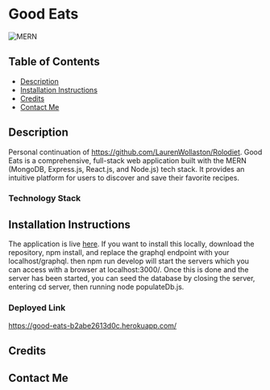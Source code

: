 # Good Eats
![MERN](https://img.shields.io/badge/MERN-Full%20Stack-blue?style=for-the-badge)

## Table of Contents

- [Description](#description)
- [Installation Instructions](#installation-instructions)
- [Credits](#credits)
- [Contact Me](#contact-me)
  
## Description

Personal continuation of https://github.com/LaurenWollaston/Rolodiet. Good Eats is a comprehensive, full-stack web application built with the MERN (MongoDB, Express.js, React.js, and Node.js) tech stack. It provides an intuitive platform for users to discover and save their favorite recipes.

### Technology Stack

## Installation Instructions
The application is live [here](https://good-eats-b2abe2613d0c.herokuapp.com/).
If you want to install this locally, download the repository, npm install, and replace the graphql endpoint with your localhost/graphql. then npm run develop will start the servers which you can access with a browser at localhost:3000/. Once this is done and the server has been started, you can seed the database by closing the server, entering cd server, then running node populateDb.js.

### Deployed Link
https://good-eats-b2abe2613d0c.herokuapp.com/

## Credits

## Contact Me 
